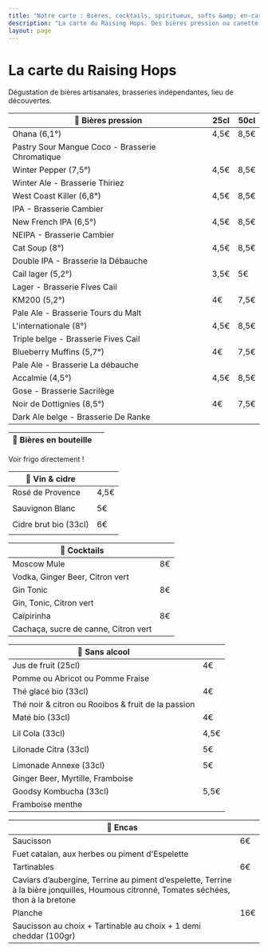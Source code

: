 ```yaml
---
title: "Notre carte : Bières, cocktails, spiritueux, softs &amp; en-cas"
description: "La carte du Raising Hops. Des bières pression ou canette, des cocktails, des softs et des encas."
layout: page
---
```


# La carte du Raising Hops
Dégustation de bières artisanales, brasseries indépendantes, lieu de découvertes.

|🍺 Bières pression|25cl|50cl|
|---|---|---|
|Ohana (6,1°) |4,5€|8,5€|
|Pastry Sour Mangue Coco - Brasserie Chromatique|||
|Winter Pepper (7,5°)|4,5€|8,5€|
|Winter Ale - Brasserie Thiriez||
|West Coast Killer (6,8°)|4,5€|8,5€|
|IPA - Brasserie Cambier||
|New French IPA (6,5°)|4,5€|8,5€|
|NEIPA - Brasserie Cambier||
|Cat Soup (8°)|4,5€|8,5€|
|Double IPA - Brasserie la Débauche||
|Cail lager (5,2°)|3,5€|5€|
|Lager - Brasserie Fives Cail||
|KM200 (5,2°)|4€|7,5€|
|Pale Ale - Brasserie Tours du Malt||
|L'internationale (8°)|4,5€|8,5€|
|Triple belge - Brasserie Fives Cail||
|Blueberry Muffins (5,7°)|4€|7,5€|
|Pale Ale - Brasserie La débauche||
|Accalmie (4,5°)|4,5€|8,5€|
|Gose - Brasserie Sacrilège||
|Noir de Dottignies (8,5°)|4€|7,5€|
|Dark Ale belge - Brasserie De Ranke||

|🍻 Bières en bouteille||
|---|---|
Voir frigo directement !

|🍷 Vin & cidre||
|---|---|
|Rosé de Provence|4,5€|
|||
|Sauvignon Blanc|5€|
|||
|Cidre brut bio (33cl)|6€|
|||

|🍹 Cocktails||
|---|---|
|Moscow Mule|8€|
|Vodka, Ginger Beer, Citron vert||
|Gin Tonic|8€|
|Gin, Tonic, Citron vert||
|Caïpirinha|8€|
|Cachaça, sucre de canne, Citron vert||

|🧃 Sans alcool||
|---|---|
|Jus de fruit (25cl)|4€|
|Pomme ou Abricot ou Pomme Fraise||
|Thé glacé bio (33cl)|4€|
|Thé noir & citron ou Rooibos & fruit de la passion||
|Maté bio (33cl)|4€|
|||
|Lil Cola (33cl)|4,5€|
|||
|Lilonade Citra (33cl)|5€|
|||
|Limonade Annexe (33cl)|5€|
|Ginger Beer, Myrtille, Framboise||
|Goodsy Kombucha (33cl)|5,5€|
|Framboise menthe||

|🥑 Encas||
|---|---|
|Saucisson|6€|
|Fuet catalan, aux herbes ou piment d'Espelette||
|Tartinables|6€|
|Caviars d’aubergine, Terrine au piment d’espelette, Terrine à la bière jonquilles, Houmous citronné, Tomates séchées, thon à la bretone||
|Planche|16€|
|Saucisson au choix + Tartinable au choix + 1 demi cheddar (100gr)||